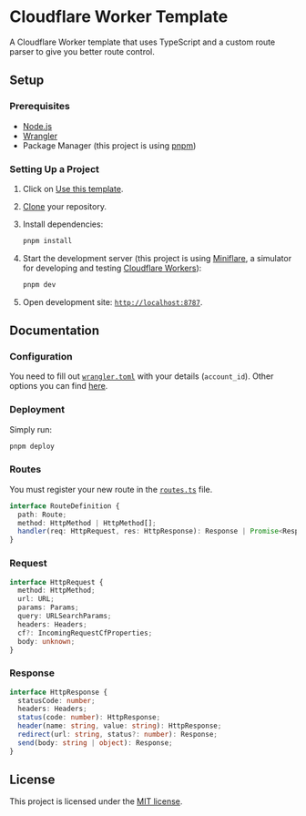 # Cloudflare Worker Template

A Cloudflare Worker template that uses TypeScript and a custom route parser to give you better route control.

## Setup

### Prerequisites

- [Node.js][node]
- [Wrangler][wrangler]
- Package Manager (this project is using [pnpm][pnpm])

### Setting Up a Project

1. Click on [Use this template][template].
2. [Clone][cloning-a-repo] your repository.
3. Install dependencies:

   ```bash
   pnpm install
   ```

4. Start the development server (this project is using [Miniflare][miniflare], a simulator for developing and testing [Cloudflare Workers][workers]):

   ```bash
   pnpm dev
   ```

5. Open development site: [`http://localhost:8787`](http://localhost:8787).

## Documentation

### Configuration

You need to fill out [`wrangler.toml`](wrangler.toml) with your details (`account_id`). Other options you can find [here][wrangler-configuration].

### Deployment

Simply run:

```bash
pnpm deploy
```

### Routes

You must register your new route in the [`routes.ts`](src/routes.ts) file.

```ts
interface RouteDefinition {
  path: Route;
  method: HttpMethod | HttpMethod[];
  handler(req: HttpRequest, res: HttpResponse): Response | Promise<Response>;
}
```

### Request

```ts
interface HttpRequest {
  method: HttpMethod;
  url: URL;
  params: Params;
  query: URLSearchParams;
  headers: Headers;
  cf?: IncomingRequestCfProperties;
  body: unknown;
}
```

### Response

```ts
interface HttpResponse {
  statusCode: number;
  headers: Headers;
  status(code: number): HttpResponse;
  header(name: string, value: string): HttpResponse;
  redirect(url: string, status?: number): Response;
  send(body: string | object): Response;
}
```

## License

This project is licensed under the [MIT license](LICENSE).

[node]: https://nodejs.org
[wrangler]: https://developers.cloudflare.com/workers/cli-wrangler/install-update
[pnpm]: https://pnpm.io
[template]: https://github.com/screfy/cf-worker-tempate/generate
[cloning-a-repo]: https://help.github.com/en/articles/cloning-a-repository
[miniflare]: https://miniflare.dev
[workers]: https://workers.cloudflare.com
[wrangler-configuration]: https://developers.cloudflare.com/workers/cli-wrangler/configuration
